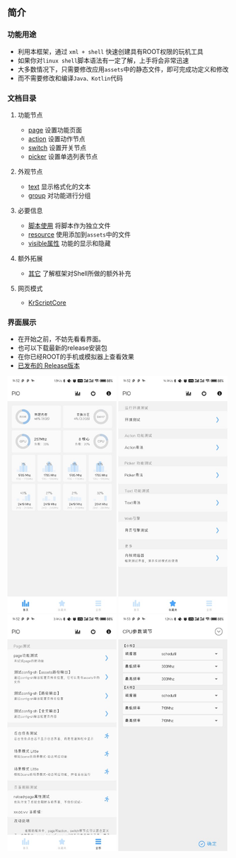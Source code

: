 ## 简介

### 功能用途
- 利用本框架，通过 `xml + shell` 快速创建具有ROOT权限的玩机工具
- 如果你对`linux shell`脚本语法有一定了解，上手将会非常迅速
- 大多数情况下，只需要修改应用`assets`中的静态文件，即可完成功定义和修改
- 而不需要修改和编译`Java、Kotlin`代码

### 文档目录

1. 功能节点
    - [page](./docs/Page.md) 设置功能页面
    - [action](./docs/Action.md) 设置动作节点
    - [switch](./docs/Switch.md) 设置开关节点
    - [picker](./docs/Picker.md) 设置单选列表节点

2. 外观节点
    - [text](./docs/Text.md) 显示格式化的文本
    - [group](./docs/Group.md) 对功能进行分组

3. 必要信息
    - [脚本使用](./docs/Script.md) 将脚本作为独立文件
    - [resource](./docs/Resource.md) 使用添加到`assets`中的文件
    - [visible属性](./docs/Property_Visible.md) 功能的显示和隐藏

4. 额外拓展
    - [其它](./docs/Extra.md) 了解框架对Shell所做的额外补充

5. 网页模式
    - [KrScriptCore](./docs/js-engine/WebBrowser.md "网页上运行脚本 说明章节")


### 界面展示
- 在开始之前，不妨先看看界面。
- 也可以下载最新的release安装包
- 在你已经ROOT的手机或模拟器上查看效果
- [已发布的 Release版本](https://github.com/helloklf/kr-scripts/releases)

<img src="./docs/exhibition/home.jpg" height="auto" width="49%" />
<img src="./docs/exhibition/favorite.jpg" height="auto" width="49%" />
<img src="./docs/exhibition/more.jpg" height="auto" width="49%" />
<img src="./docs/exhibition/action-params.jpg" height="auto" width="49%" />